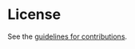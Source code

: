 # License

See the
[guidelines for contributions](https://github.com/maxsharabayko/ietf-moq-metrics/blob//CONTRIBUTING.md).
